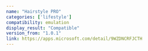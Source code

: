 ```yaml
---
name: "Hairstyle PRO"
categories: ['lifestyle']
compatibility: emulation
display_result: "Compatible"
version_from: "1.0.1"
link: https://apps.microsoft.com/detail/9WZDNCRFJCTH
---
```

